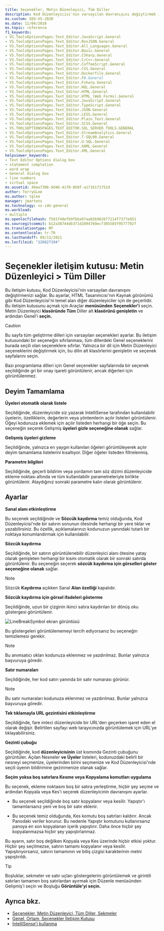 ```yaml
---
title: Seçenekler, Metin Düzenleyici, Tüm Diller
description: Kod Düzenleyicisi'nin varsayılan davranışını değiştirmek için Tüm Diller bölümündeki Genel sayfasını kullanmayı Visual Studio.
ms.custom: SEO-VS-2020
ms.date: 11/04/2016
ms.topic: reference
f1_keywords:
- VS.ToolsOptionsPages.Text_Editor.JavaScript.General
- VS.ToolsOptionsPages.Text_Editor.ResJSON.General
- VS.ToolsOptionsPages.Text_Editor.All_Languages.General
- VS.ToolsOptionsPages.Text_Editor.Basic.General
- VS.ToolsOptionsPages.Text_Editor.CSharp.General
- VS.ToolsOptionsPages.Text_Editor.C/C++.General
- VS.ToolsOptionsPages.Text_Editor.CoffeeScript.General
- VS.ToolsOptionsPages.Text_Editor.CSS.General
- VS.ToolsOptionsPages.Text_Editor.Dockerfile.General
- VS.ToolsOptionsPages.Text_Editor.F#.General
- VS.ToolsOptionsPages.Text_Editor.Fsharp.General
- VS.ToolsOptionsPages.Text_Editor.HQL.General
- VS.ToolsOptionsPages.Text_Editor.HTML.General
- VS.ToolsOptionsPages.Text_Editor.HTML_(Web_Forms).General
- VS.ToolsOptionsPages.Text_Editor.JavaScript.General
- VS.ToolsOptionsPages.Text_Editor.TypeScript.General
- VS.ToolsOptionsPages.Text_Editor.JSON.General
- VS.ToolsOptionsPages.Text_Editor.LESS.General
- VS.ToolsOptionsPages.Text_Editor.Plain_Text.General
- VS.ToolsOptionsPages.Text_Editor.SCSS.General
- VS.TOOLSOPTIONSPAGES.TEXT_EDITOR.SQL_SERVER_TOOLS.GENERAL
- VS.ToolsOptionsPages.Text_Editor.StreamAnalytics.General
- VS.ToolsOptionsPages.Text_Editor.T-SQL90.General
- VS.ToolsOptionsPages.Text_Editor.U-SQL.General
- VS.ToolsOptionsPages.Text_Editor.XAML.General
- VS.ToolsOptionsPages.Text_Editor.XML.General
helpviewer_keywords:
- Text Editor Options dialog box
- statement completion
- word wrap
- General dialog box
- line numbers
- virtual space
ms.assetid: 49ee7306-9d46-4170-850f-a1716171752d
author: TerryGLee
ms.author: tglee
manager: jmartens
ms.technology: vs-ide-general
ms.workload:
- multiple
ms.openlocfilehash: f581f48efb9fbba97aa65b9826f7114f7377e951
ms.sourcegitcommit: b12a38744db371d2894769ecf305585f9577792f
ms.translationtype: MT
ms.contentlocale: tr-TR
ms.lasthandoff: 09/13/2021
ms.locfileid: "126627194"
---
```

# <a name="options-dialog-box-text-editor--all-languages"></a>Seçenekler iletişim kutusu: Metin Düzenleyici \> Tüm Diller

Bu iletişim kutusu, Kod Düzenleyicisi'nin varsayılan davranışını değiştirmenizi sağlar. Bu ayarlar, HTML Tasarımcısı'nın Kaynak görünümü gibi Kod Düzenleyicisi'ni temel alan diğer düzenleyiciler için de geçerlidir. Bu iletişim kutusunu açmak için Araçlar **menüsünden** **Seçenekler'i** seçin. Metin Düzenleyici **klasöründe Tüm** Diller alt **klasörünü genişletin** ve ardından Genel'i **seçin.**

> [!CAUTION]
> Bu sayfa tüm geliştirme dilleri için varsayılan seçenekleri ayarlar. Bu iletişim kutusundaki bir seçeneğin sıfırlanması, tüm dillerdeki Genel seçeneklerini burada seçili olan seçeneklere sıfırlar. Yalnızca bir dil için Metin Düzenleyici seçeneklerini değiştirmek için, bu dilin alt klasörlerini genişletin ve seçenek sayfalarını seçin.

Bazı programlama dilleri için Genel seçenekler sayfalarında bir seçenek seçildiğinde gri bir onay işareti görüntülenir, ancak diğerleri için görüntülenmez.

## <a name="statement-completion"></a>Deyim Tamamlama

**Üyeleri otomatik olarak listele**

Seçildiğinde, düzenleyicide siz yazarak IntelliSense tarafından kullanılabilir üyelerin, özelliklerin, değerlerin veya yöntemlerin açılır listeleri görüntülenir. Öğeyi kodunuza eklemek için açılır listeden herhangi bir öğe seçin. Bu seçeneğin seçerek Gelişmiş **üyeleri gizle seçeneğine olanak** sağlar.

**Gelişmiş üyeleri gizleme**

Seçildiğinde, yalnızca en yaygın kullanılan öğeleri görüntüleyerek açılır deyim tamamlama listelerini kısaltıyor. Diğer öğeler listeden filtrelenmiş.

**Parametre bilgileri**

Seçildiğinde, geçerli bildirim veya yordamın tam söz dizimi düzenleyicide ekleme noktası altında ve tüm kullanılabilir parametreleriyle birlikte görüntülenir. Ataydığınız sonraki parametre kalın olarak görüntülenir.

## <a name="settings"></a>Ayarlar

**Sanal alanı etkinleştirme**

Bu seçenek seçildiğinde ve **Sözcük kaydırma** temiz olduğunda, Kod Düzenleyicisi'nde bir satırın sonunun ötesinde herhangi bir yere tıklar ve yazabilirsiniz. Bu özellik, açıklamalarınızı kodunuzun yanındaki tutarlı bir noktaya konumlandırmak için kullanılabilir.

**Sözcük kaydırma**

Seçildiğinde, bir satırın görüntülenebilir düzenleyici alanı ötesine yatay olarak genişleten herhangi bir kısmı otomatik olarak bir sonraki satırda görüntülenir. Bu seçeneğin seçerek **sözcük kaydırma için görselleri göster seçeneğine olanak** sağlar.

> [!NOTE]
> Sözcük **Kaydırma** açıkken Sanal **Alan özelliği** kapalıdır.

**Sözcük kaydırma için görsel ifadeleri gösterme**

Seçildiğinde, uzun bir çizginin ikinci satıra kaydırılan bir dönüş oku göstergesi görüntülenir.

![LineBreakSymbol ekran görüntüsü](../../ide/reference/media/linebreak.gif)

Bu göstergeleri görüntülememeyi tercih ediyorsanız bu seçeneğin temizlemesi gerekir.

> [!NOTE]
> Bu anımsatıcı okları kodunuza eklenmez ve yazdırılmaz. Bunlar yalnızca başvuruya göredir.

**Satır numaraları**

Seçildiğinde, her kod satırı yanında bir satır numarası görünür.

> [!NOTE]
> Bu satır numaraları kodunuza eklenmez ve yazdırılmaz. Bunlar yalnızca başvuruya göredir.

**Tek tıklamayla URL gezintisini etkinleştirme**

Seçildiğinde, fare imleci düzenleyicide bir URL'den geçerken işaret eden el olarak değişir. Belirtilen sayfayı web tarayıcınızda görüntülemek için URL'ye tıklayabilirsiniz.

**Gezinti çubuğu**

Seçildiğinde, kod **düzenleyicisinin** üst kısmında Gezinti çubuğunu görüntüler. Açılan Nesneler **ve** **Üyeler** listeleri, kodunuzdaki belirli bir nesneyi seçmenize, üyelerinden birini seçmenize ve Kod Düzenleyicisi'nde seçili üyenin bildirimine gezinmenize olanak sağlar.

**Seçim yoksa boş satırlara Kesme veya Kopyalama komutları uygulama**

Bu seçenek, ekleme noktasını boş bir satıra yerleştirme, hiçbir şey seçme ve ardından Kopyala veya Kes'i seçerek düzenleyicinin davranışını ayarlar.

- Bu seçenek seçildiğinde boş satır kopyalanır veya kesilir. Yapıştır'ı tamamlarsanız yeni ve boş bir satır eklenir.

- Bu seçenek temiz olduğunda, Kes komutu boş satırları kaldırır. Ancak Panodaki veriler korunur. Bu nedenle Yapıştır komutunu kullanırsanız panoya en son kopyalanan içerik yapıştırır. Daha önce hiçbir şey kopyalanmazsa hiçbir şey yapıştırlanmaz.

Bu ayarın, satır boş değilken Kopyala veya Kes üzerinde hiçbir etkisi yoktur. Hiçbir şey seçilmezse, satırın tamamı kopyalanır veya kesilir. Yapıştırıyorsanız, satırın tamamının ve bitiş çizgisi karakterinin metni yapıştırıldı.

> [!TIP]
> Boşluklar, sekmeler ve satır uçları göstergelerini görüntülemek ve girintili satırları tamamen  boş  satırlardan ayırmak için Düzenle menüsünden Gelişmiş'i seçin ve Boşluğu **Görüntüle'yi seçin.**

## <a name="see-also"></a>Ayrıca bkz.

- [Seçenekler, Metin Düzenleyici, Tüm Diller, Sekmeler](../../ide/reference/options-text-editor-all-languages-tabs.md)
- [Genel, Ortam, Seçenekler İletişim Kutusu](../../ide/reference/general-environment-options-dialog-box.md)
- [IntelliSense'i kullanma](../../ide/using-intellisense.md)
